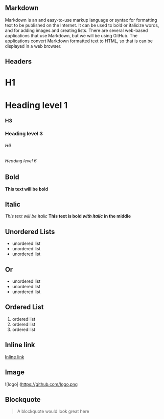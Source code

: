 ## Markdown

Markdown is an and easy-to-use markup language or syntax for formatting text to be published on the Internet. It can be used to bold or italicize words, and for adding images and creating lists. There are several web-based applications that use Markdown, but we will be using GitHub. The applications convert Markdown formatted text to HTML, so that is can be displayed in a web browser.

## Headers
# H1 <h1> Heading level 1
### H3 <h3> Heading level 3
###### H6 <h6> Heading level 6

## Bold
**This text will be bold**

## Italic
*This text will be italic*
**This text is bold _with italic_ in the middle**

## Unordered Lists
* unordered list
* unordered list
* unordered list

## Or
- unordered list
- unordered list
- unordered list

## Ordered List
1. ordered list
1. ordered list
1. ordered list
   
## Inline link
[Inline link](http://www.google.com)

## Image
![logo] (https://github.com/logo.png

## Blockquote
> A blockquote would look great here

